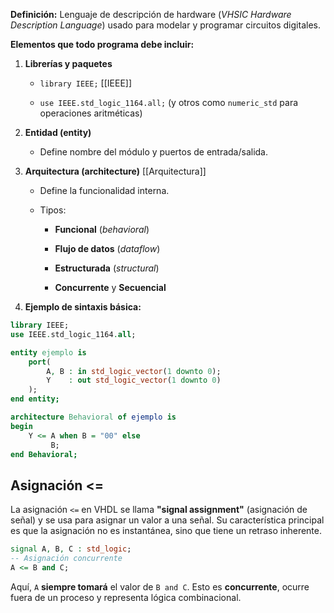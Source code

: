 **Definición:** Lenguaje de descripción de hardware (_VHSIC Hardware Description Language_) usado para modelar y programar circuitos digitales.

**Elementos que todo programa debe incluir:**

1. **Librerías y paquetes**
    
    - `library IEEE;` [[IEEE]]
        
    - `use IEEE.std_logic_1164.all;` (y otros como `numeric_std` para operaciones aritméticas)
        
2. **Entidad (entity)**
    
    - Define nombre del módulo y puertos de entrada/salida.
        
3. **Arquitectura (architecture)** [[Arquitectura]]
    
    - Define la funcionalidad interna.
        
    - Tipos:
        
        - **Funcional** (_behavioral_)
            
        - **Flujo de datos** (_dataflow_)
            
        - **Estructurada** (_structural_)
            
        - **Concurrente** y **Secuencial**
            
4. **Ejemplo de sintaxis básica:**
    

```vhdl
library IEEE;
use IEEE.std_logic_1164.all;

entity ejemplo is
    port(
        A, B : in std_logic_vector(1 downto 0);
        Y    : out std_logic_vector(1 downto 0)
    );
end entity;

architecture Behavioral of ejemplo is
begin
    Y <= A when B = "00" else
         B;
end Behavioral;
```

## Asignación <=
La asignación `<=` en VHDL se llama **"signal assignment"** (asignación de señal) y se usa para asignar un valor a una señal. Su característica principal es que la asignación no es instantánea, sino que tiene un retraso inherente.
```vhdl
signal A, B, C : std_logic;
-- Asignación concurrente
A <= B and C;
```
Aquí, `A` **siempre tomará** el valor de `B and C`. Esto es **concurrente**, ocurre fuera de un proceso y representa lógica combinacional.
